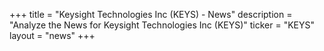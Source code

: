 +++
title = "Keysight Technologies Inc (KEYS) - News"
description = "Analyze the News for Keysight Technologies Inc (KEYS)"
ticker = "KEYS"
layout = "news"
+++

